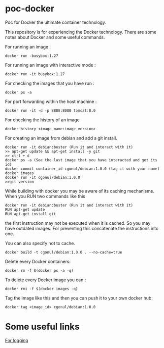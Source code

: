 # poc-docker
Poc for Docker the ultimate container technology.

This repository is for experiencing the Docker technology. There are some notes about Docker and some useful commands.

For running an image :
```
docker run -busybox:1.27
```
For running an image with interactive mode :
```
docker run -it busybox:1.27
```

For checking the images that you have run :
```
docker ps -a
```

For port forwarding within the host machine :
```
docker run -it -d -p 8888:8080 tomcat:8.0
```

For checking the history of an image
```
docker history <image_name:image_version>
```

For creating an image from debian and add a git install.
```
docker run -it debian:buster (Run it and interact with it)
>> apt-get update && apt-get install -y git
>> ctrl + d
docker ps -a (See the last image that you have interacted and get its id) 
docker commit container_id cgonul/debian:1.0.0 (tag it with your name)
docker images
docker run -it cgonul/debian:1.0.0
>>git version
```

While building with docker you may be aware of its caching mechanisms. When you RUN two commands like this
```
docker run -it debian:buster (Run it and interact with it)
RUN apt-get update
RUN apt-get install git
```
the first instruction may not be executed when it is cached. So you may have outdated images. For preventing this concatenate the instructions into one.

You can also specify not to cache.
```
docker build -t cgonul/debian:1.0.0 . --no-cache=true
```
Delete every Docker containers:
```
docker rm -f $(docker ps -a -q)
```
To delete every Docker image you can :
```
docker rmi -f $(docker images -q)
```

Tag the image like this and then you can push it to your own docker hub:
```
docker tag <image_id> cgonul/debian:1.0.0
```



# Some useful links

[For logging](https://www.level-up.one/deep-dive-into-docker-logging/)
